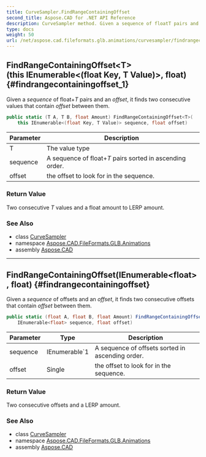 ```yaml
---
title: CurveSampler.FindRangeContainingOffset
second_title: Aspose.CAD for .NET API Reference
description: CurveSampler method. Given a sequence of floatT pairs and an offset it finds two consecutive values that contain offset between them
type: docs
weight: 50
url: /net/aspose.cad.fileformats.glb.animations/curvesampler/findrangecontainingoffset/
---
```

## FindRangeContainingOffset&lt;T&gt;(this IEnumerable&lt;(float Key, T Value)&gt;, float) {#findrangecontainingoffset_1}

Given a *sequence* of float+*T* pairs and an *offset*, it finds two consecutive values that contain *offset* between them.

```csharp
public static (T A, T B, float Amount) FindRangeContainingOffset<T>(
    this IEnumerable<(float Key, T Value)> sequence, float offset)
```

| Parameter | Description |
| --- | --- |
| T | The value type |
| sequence | A sequence of float+*T* pairs sorted in ascending order. |
| offset | the offset to look for in the sequence. |

### Return Value

Two consecutive *T* values and a float amount to LERP amount.

### See Also

* class [CurveSampler](../)
* namespace [Aspose.CAD.FileFormats.GLB.Animations](../../../aspose.cad.fileformats.glb.animations/)
* assembly [Aspose.CAD](../../../)

---

## FindRangeContainingOffset(IEnumerable&lt;float&gt;, float) {#findrangecontainingoffset}

Given a *sequence* of offsets and an *offset*, it finds two consecutive offsets that contain *offset* between them.

```csharp
public static (float A, float B, float Amount) FindRangeContainingOffset(
    IEnumerable<float> sequence, float offset)
```

| Parameter | Type | Description |
| --- | --- | --- |
| sequence | IEnumerable`1 | A sequence of offsets sorted in ascending order. |
| offset | Single | the offset to look for in the sequence. |

### Return Value

Two consecutive offsets and a LERP amount.

### See Also

* class [CurveSampler](../)
* namespace [Aspose.CAD.FileFormats.GLB.Animations](../../../aspose.cad.fileformats.glb.animations/)
* assembly [Aspose.CAD](../../../)


